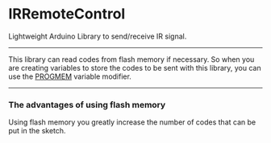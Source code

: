 # IRRemoteControl
Lightweight Arduino Library to send/receive IR signal.

---
This library can read codes from flash memory if necessary. So when you are creating variables to store the codes to be sent with this library, you can use the [PROGMEM](https://www.arduino.cc/en/Reference/PROGMEM) variable modifier.

---
### The advantages of using flash memory

Using flash memory you greatly increase the number of codes that can be put in the sketch.
